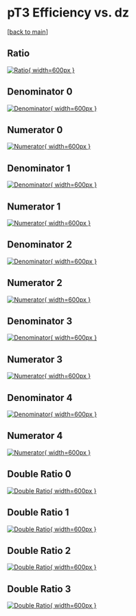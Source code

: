 # pT3 Efficiency vs. dz

[[back to main](./)]



## Ratio

[![Ratio](../mtv/var/pT3_vtr_13_-1_eff_dz.png){ width=600px }](../mtv/var/pT3_vtr_13_-1_eff_dz.pdf)

## Denominator 0

[![Denominator](../mtv/den/pT3_vtr_13_-1_eff_dz_den0.png){ width=600px }](../mtv/den/pT3_vtr_13_-1_eff_dz_den0.pdf)

## Numerator 0

[![Numerator](../mtv/num/pT3_vtr_13_-1_eff_dz_num0.png){ width=600px }](../mtv/num/pT3_vtr_13_-1_eff_dz_num0.pdf)

## Denominator 1

[![Denominator](../mtv/den/pT3_vtr_13_-1_eff_dz_den1.png){ width=600px }](../mtv/den/pT3_vtr_13_-1_eff_dz_den1.pdf)

## Numerator 1

[![Numerator](../mtv/num/pT3_vtr_13_-1_eff_dz_num1.png){ width=600px }](../mtv/num/pT3_vtr_13_-1_eff_dz_num1.pdf)

## Denominator 2

[![Denominator](../mtv/den/pT3_vtr_13_-1_eff_dz_den2.png){ width=600px }](../mtv/den/pT3_vtr_13_-1_eff_dz_den2.pdf)

## Numerator 2

[![Numerator](../mtv/num/pT3_vtr_13_-1_eff_dz_num2.png){ width=600px }](../mtv/num/pT3_vtr_13_-1_eff_dz_num2.pdf)

## Denominator 3

[![Denominator](../mtv/den/pT3_vtr_13_-1_eff_dz_den3.png){ width=600px }](../mtv/den/pT3_vtr_13_-1_eff_dz_den3.pdf)

## Numerator 3

[![Numerator](../mtv/num/pT3_vtr_13_-1_eff_dz_num3.png){ width=600px }](../mtv/num/pT3_vtr_13_-1_eff_dz_num3.pdf)

## Denominator 4

[![Denominator](../mtv/den/pT3_vtr_13_-1_eff_dz_den4.png){ width=600px }](../mtv/den/pT3_vtr_13_-1_eff_dz_den4.pdf)

## Numerator 4

[![Numerator](../mtv/num/pT3_vtr_13_-1_eff_dz_num4.png){ width=600px }](../mtv/num/pT3_vtr_13_-1_eff_dz_num4.pdf)

## Double Ratio 0

[![Double Ratio](../mtv/ratio/pT3_vtr_13_-1_eff_dz_ratio0.png){ width=600px }](../mtv/ratio/pT3_vtr_13_-1_eff_dz_ratio0.pdf)

## Double Ratio 1

[![Double Ratio](../mtv/ratio/pT3_vtr_13_-1_eff_dz_ratio1.png){ width=600px }](../mtv/ratio/pT3_vtr_13_-1_eff_dz_ratio1.pdf)

## Double Ratio 2

[![Double Ratio](../mtv/ratio/pT3_vtr_13_-1_eff_dz_ratio2.png){ width=600px }](../mtv/ratio/pT3_vtr_13_-1_eff_dz_ratio2.pdf)

## Double Ratio 3

[![Double Ratio](../mtv/ratio/pT3_vtr_13_-1_eff_dz_ratio3.png){ width=600px }](../mtv/ratio/pT3_vtr_13_-1_eff_dz_ratio3.pdf)

